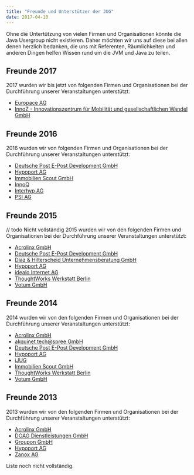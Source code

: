 ```yaml
---
title: "Freunde und Unterstützer der JUG"
date: 2017-04-10
---
```


Ohne die Untertützung von vielen Firmen und Organisationen könnte die Java Usergroup
nicht existieren. Daher möchten wir uns auf diese bei allen denen herzlich bedanken,
die uns mit Referenten, Räumlichkeiten und anderen Dingen helfen Wissen
rund um die JVM und Java zu teilen.

## Freunde 2017

2017 wurden wir bis jetzt von folgenden Firmen und Organisationen bei
der Durchführung unserer Veranstaltungen unterstützt:

* [Europace AG](https://www.europace.de/)
* [InnoZ - Innovationszentrum für Mobilität und gesellschaftlichen Wandel GmbH](https://www.innoz.de/)

## Freunde 2016

2016 wurden wir von folgenden Firmen und Organisationen bei
der Durchführung unserer Veranstaltungen unterstützt:

* [Deutsche Post E-Post Development GmbH](http://www.epost.de/)
* [Hypoport AG](http://www.hypoport.ag/)
* [Immobilien Scout GmbH](http://www.immobilienscout24.de/)
* [InnoQ](http://www.innoq.com)
* [Interhyp AG](http://www.interhyp.de/)
* [PSI AG](http://www.psi.de/)

## Freunde 2015

// todo Nicht vollständig
2015 wurden wir von den folgenden Firmen und Organisationen bei der
Durchführung unserer Veranstaltungen unterstützt:

* [Acrolinx GmbH](http://www.acrolinx.de/)
* [Deutsche Post E-Post Development GmbH](http://www.epost.de/)
* [Díaz & Hilterscheid Unternehmensberatung GmbH](http://www.diazhilterscheid.de/de/)
* [Hypoport AG](http://www.hypoport.ag/)
* [idealo Internet AG](http://www.idealo.de)
* [ThoughtWorks Werkstatt Berlin](http://www.thoughtworks.com/locations/berlin)
* [Votum GmbH](http://www.votum.de/)

## Freunde 2014

2014 wurden wir von den folgenden Firmen und Organisationen bei der
Durchführung unserer Veranstaltungen unterstützt:

* [Acrolinx GmbH](http://www.acrolinx.de/)
* [akquinet tech@spree GmbH](http://www.akquinet.de/)
* [Deutsche Post E-Post Development GmbH](http://www.epost.de/)
* [Hypoport AG](http://www.hypoport.ag/)
* [iJUG](http://www.ijug.eu/)
* [Immobilien Scout GmbH](http://www.immobilienscout24.de/)
* [ThoughtWorks Werkstatt Berlin](http://info.thoughtworks.com/berlin)
* [Votum GmbH](http://www.votum.de/)

## Freunde 2013

2013 wurden wir von den folgenden Firmen und Organisationen bei der
Durchführung unserer Veranstaltungen unterstützt:

* [Acrolinx GmbH](http://www.acrolinx.de/)
* [DOAG Dienstleistungen GmbH](http://www.doag.org)
* [Groupon GmbH](http://www.groupon.de/)
* [Hypoport AG](http://www.hypoport.ag/)
* [Zanox AG](http://www.zanox.com/)

Liste noch nicht vollständig.

